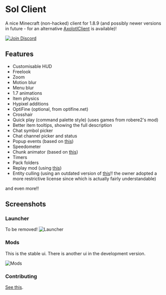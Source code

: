 # Sol Client
A nice Minecraft (non-hacked) client for 1.8.9 (and possibly newer versions in future - for an alternative [AxolotlClient](https://axolotlclient.github.io) is available)!

<a href="https://discord.gg/TSAkhgXNbK"><img alt="Join Discord" src="https://cdn.jsdelivr.net/npm/@intergrav/devins-badges@3/assets/cozy/social/discord-plural_vector.svg"/></a>

## Features
- Customisable HUD
- Freelook
- Zoom
- Motion blur
- Menu blur
- 1.7 animations
- Item physics
- Hypixel additions
- OptiFine (optional, from optifine.net)
- Crosshair
- Quick play (command palette style) (uses games from robere2's mod)
- Better item tooltips, showing the full description
- Chat symbol picker
- Chat channel picker and status
- Popup events (based on [this](https://github.com/Sk1erLLC/PopupEvents))
- Speedometer
- Chunk animator (based on [this](https://github.com/lumien231/Chunk-Animator))
- Timers
- Pack folders
- Replay mod (using [this](https://github.com/ReplayMod/ReplayMod))
- Entity culling (using an outdated version of [this](https://github.com/tr7zw/EntityCulling)!! the owner adopted a more restrictive license since which is actually fairly understandable)

and even more!!

## Screenshots

### Launcher
To be removed!
![Launcher](./assets/screenshots/Launcher.png)

### Mods
This is the stable ui. There is another ui in the development version.

![Mods](./assets/screenshots/Mods.png)

### Contributing
[See this](CONTRIBUTING.md).
